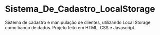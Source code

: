# Sistema_De_Cadastro_LocalStorage
Sistema de cadastro e manipulação de clientes, utilizando Local Storage como banco de dados. Projeto feito em HTML, CSS e Javascript.
